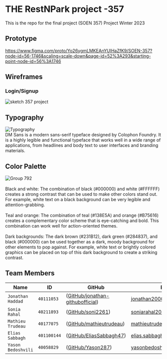
# THE RestNPark project -357
This is the repo for the final project (SOEN 357) Project Winter 2023

## Prototype
https://www.figma.com/proto/Yo26ygmLMKEAnYUlHaZfK9/SOEN-357?node-id=56-1746&scaling=scale-down&page-id=52%3A293&starting-point-node-id=56%3A1746

## Wireframes
### Login/Signup
![sketch 357 project](https://user-images.githubusercontent.com/79821374/232355736-40170d83-60eb-4d7e-8e64-56830bb0438d.jpg)

## Typography
![Typography](https://user-images.githubusercontent.com/79821374/232353345-85eba66c-66b5-40a8-9a38-b5263569340b.png)
<br>DM Sans is a modern sans-serif typeface designed by Colophon Foundry. It is a highly legible and functional typeface that works well in a wide range of applications, from headlines and body text to user interfaces and branding materials.

## Color Palette
![Group 792](https://user-images.githubusercontent.com/79821374/232353444-639ec89c-d159-4277-9bb3-e5a163783d30.png)
<br><br>Black and white: The combination of black (#000000) and white (#FFFFFF) creates a strong contrast that can be used to make other colors stand out. For example, white text on a black background can be very legible and attention-grabbing.
<br><br>Teal and orange: The combination of teal (#138E5A) and orange (#B75616) creates a complementary color scheme that is eye-catching and bold. This combination can work well for action-oriented themes.
<br><br>Dark backgrounds: The dark brown (#231B12), dark green (#284837), and black (#000000) can be used together as a dark, moody background for other elements to pop against. For example, white text or brightly colored graphics can be placed on top of this dark background to create a striking contrast.

## Team Members
|   Name   | ID      | GitHub   | Email  
| ------------- | ------------- | --------    | -------- |
| `Jonathan Haddad`         | `40111053`         | ([GitHub/jonathan-githubofficial](https://github.com/jonathan-githubofficial))   | jonathan200023@gmail.com
| `Sonia Rahal`         | `40211893`         | ([GitHub/soni2261](https://github.com/soni2261))   | soniarahal20@gmail.com
| `Mathieu Trudeau` | `40177075` | ([GitHub/mathieutrudeau](https://github.com/mathieutrudeau)) | mathieutrudeau11@gmail.com
| `Elias Sabbagh`   | `401100144`| ([GitHub/EliasSabbagh47](https://github.com/EliasSabbagh47))  | elias.sabbagh47@hotmail.com
| `Yason Bedoshvili` | `40058829` | ([GitHub/Yason287](https://github.com/Yason287)) | yasonbedoshvili@gmail.com



